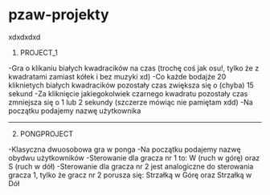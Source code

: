 # pzaw-projekty
xdxdxdxd

1. PROJECT_1

-Gra o klikaniu białych kwadracików na czas (trochę coś jak osu!, tylko że z kwadratami zamiast kółek i bez muzyki xd)
-Co każde bodajże 20 kliknietych białych kwadracików pozostały czas zwiększa się o (chyba) 15 sekund
-Za kliknięcie jakiegokolwiek czarnego kwadratu pozostały czas zmniejsza się o 1 lub 2 sekundy (szczerze mówiąc nie pamiętam xdd)
-Na początku podajemy nazwę użytkownika

-----------------------------------------------------------------------------

2. PONGPROJECT

-Klasyczna dwuosobowa gra w ponga
-Na początku podajemy nazwę obydwu użytkowników
-Sterowanie dla gracza nr 1 to: W (ruch w górę) oraz S (ruch w dół)
-Sterowanie dla gracza nr 2 jest analogiczne do sterowania gracza 1, tylko że gracz nr 2 porusza się: Strzałką w Górę oraz Strzałką w Dół